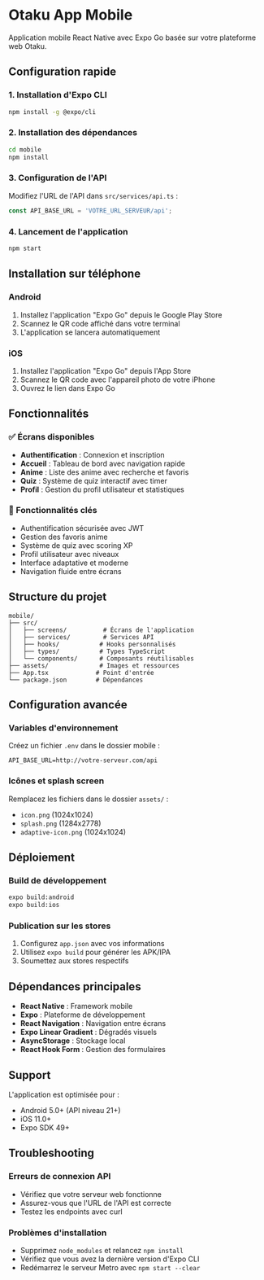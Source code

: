 # Otaku App Mobile

Application mobile React Native avec Expo Go basée sur votre plateforme web Otaku.

## Configuration rapide

### 1. Installation d'Expo CLI
```bash
npm install -g @expo/cli
```

### 2. Installation des dépendances
```bash
cd mobile
npm install
```

### 3. Configuration de l'API
Modifiez l'URL de l'API dans `src/services/api.ts` :
```typescript
const API_BASE_URL = 'VOTRE_URL_SERVEUR/api';
```

### 4. Lancement de l'application
```bash
npm start
```

## Installation sur téléphone

### Android
1. Installez l'application "Expo Go" depuis le Google Play Store
2. Scannez le QR code affiché dans votre terminal
3. L'application se lancera automatiquement

### iOS
1. Installez l'application "Expo Go" depuis l'App Store
2. Scannez le QR code avec l'appareil photo de votre iPhone
3. Ouvrez le lien dans Expo Go

## Fonctionnalités

### ✅ Écrans disponibles
- **Authentification** : Connexion et inscription
- **Accueil** : Tableau de bord avec navigation rapide
- **Anime** : Liste des anime avec recherche et favoris
- **Quiz** : Système de quiz interactif avec timer
- **Profil** : Gestion du profil utilisateur et statistiques

### 📱 Fonctionnalités clés
- Authentification sécurisée avec JWT
- Gestion des favoris anime
- Système de quiz avec scoring XP
- Profil utilisateur avec niveaux
- Interface adaptative et moderne
- Navigation fluide entre écrans

## Structure du projet

```
mobile/
├── src/
│   ├── screens/          # Écrans de l'application
│   ├── services/         # Services API
│   ├── hooks/           # Hooks personnalisés
│   ├── types/           # Types TypeScript
│   └── components/      # Composants réutilisables
├── assets/              # Images et ressources
├── App.tsx             # Point d'entrée
└── package.json        # Dépendances
```

## Configuration avancée

### Variables d'environnement
Créez un fichier `.env` dans le dossier mobile :
```
API_BASE_URL=http://votre-serveur.com/api
```

### Icônes et splash screen
Remplacez les fichiers dans le dossier `assets/` :
- `icon.png` (1024x1024)
- `splash.png` (1284x2778)
- `adaptive-icon.png` (1024x1024)

## Déploiement

### Build de développement
```bash
expo build:android
expo build:ios
```

### Publication sur les stores
1. Configurez `app.json` avec vos informations
2. Utilisez `expo build` pour générer les APK/IPA
3. Soumettez aux stores respectifs

## Dépendances principales

- **React Native** : Framework mobile
- **Expo** : Plateforme de développement
- **React Navigation** : Navigation entre écrans
- **Expo Linear Gradient** : Dégradés visuels
- **AsyncStorage** : Stockage local
- **React Hook Form** : Gestion des formulaires

## Support

L'application est optimisée pour :
- Android 5.0+ (API niveau 21+)
- iOS 11.0+
- Expo SDK 49+

## Troubleshooting

### Erreurs de connexion API
- Vérifiez que votre serveur web fonctionne
- Assurez-vous que l'URL de l'API est correcte
- Testez les endpoints avec curl

### Problèmes d'installation
- Supprimez `node_modules` et relancez `npm install`
- Vérifiez que vous avez la dernière version d'Expo CLI
- Redémarrez le serveur Metro avec `npm start --clear`